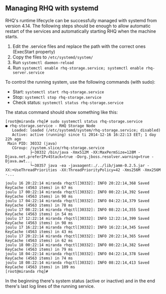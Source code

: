 ## Managing RHQ with systemd

RHQ's runtime lifecycle can be successfully managed with systemd from version 4.14. The following steps should be enough to allow automatic restart of the services and automatically starting RHQ when the machine starts.

1. Edit the .service files and replace the path with the correct ones (ExecStart property)
2. Copy the files to ```/etc/systemd/system/```
3. Run ```systemctl daemon-reload```
4. Run ```systemctl enable rhq-storage.service; systemctl enable rhq-server.service```

To control the running system, use the following commands (with sudo):

* Start: ```systemctl start rhq-storage.service```
* Stop: ```systemctl stop rhq-storage.service```
* Check status: ```systemctl status rhq-storage.service```

The status command should show something like this:

```
[root@miranda rhq]# sudo systemctl status rhq-storage.service
● rhq-storage.service - RHQ Storage Node
   Loaded: loaded (/etc/systemd/system/rhq-storage.service; disabled)
   Active: active (running) since ti 2014-12-16 16:22:13 EET; 1 day 22h ago
 Main PID: 30332 (java)
   CGroup: /system.slice/rhq-storage.service
           ├─30332 /bin/java -Xmx512M -XX:MaxPermSize=128M -Djava.net.preferIPv4Stack=true -Dorg.jboss.resolver.warning=true -Djava.awt...
           └─30357 java -ea -javaagent:./../lib/jamm-0.2.5.jar -XX:+UseThreadPriorities -XX:ThreadPriorityPolicy=42 -Xms256M -Xmx256M -...

joulu 16 20:22:14 miranda rhqctl[30332]: INFO 20:22:14,368 Saved KeyCache (4563 items) in 67 ms
joulu 17 00:22:14 miranda rhqctl[30332]: INFO 00:22:14,392 Saved KeyCache (4563 items) in 90 ms
joulu 17 04:22:14 miranda rhqctl[30332]: INFO 04:22:14,379 Saved KeyCache (4563 items) in 78 ms
joulu 17 08:22:14 miranda rhqctl[30332]: INFO 08:22:14,355 Saved KeyCache (4563 items) in 54 ms
joulu 17 12:22:14 miranda rhqctl[30332]: INFO 12:22:14,399 Saved KeyCache (4563 items) in 98 ms
joulu 17 16:22:14 miranda rhqctl[30332]: INFO 16:22:14,345 Saved KeyCache (4563 items) in 43 ms
joulu 17 20:22:14 miranda rhqctl[30332]: INFO 20:22:14,365 Saved KeyCache (4563 items) in 62 ms
joulu 18 00:22:14 miranda rhqctl[30332]: INFO 00:22:14,382 Saved KeyCache (4563 items) in 79 ms
joulu 18 04:22:14 miranda rhqctl[30332]: INFO 04:22:14,378 Saved KeyCache (4563 items) in 74 ms
joulu 18 08:22:14 miranda rhqctl[30332]: INFO 08:22:14,413 Saved KeyCache (4563 items) in 109 ms
[root@miranda rhq]#
```

In the beginning there's system status (active or inactive) and in the end there's last log lines of the running service.
